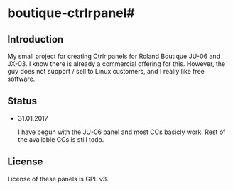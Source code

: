 # boutique-ctrlrpanel#

## Introduction ##

My small project for creating Ctrlr panels for Roland Boutique JU-06 and JX-03.
I know there is already a commercial offering for this.
However, the guy does not support / sell to Linux customers,
and I really like free software.

## Status ##

* 31.01.2017

	I have begun with the JU-06 panel and most CCs basicly work.
	Rest of the available CCs is still todo.

## License ##

License of these panels is GPL v3.

